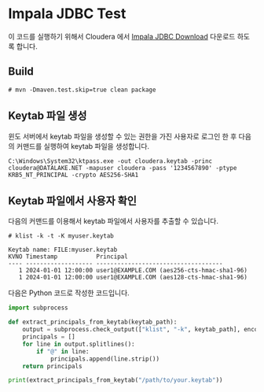 # Impala JDBC Test

이 코드를 실행하기 위해서 Cloudera 에서 [Impala JDBC Download](https://www.cloudera.com/downloads/connectors/impala/jdbc/2-6-32.html) 다운로드 하도록 합니다.

## Build

```
# mvn -Dmaven.test.skip=true clean package
```

## Keytab 파일 생성

윈도 서버에서 keytab 파일을 생성할 수 있는 권한을 가진 사용자로 로그인 한 후 다음의 커맨드를 실행하여 keytab 파일을 생성합니다.

```
C:\Windows\System32\ktpass.exe -out cloudera.keytab -princ cloudera@DATALAKE.NET -mapuser cloudera -pass '1234567890' -ptype KRB5_NT_PRINCIPAL -crypto AES256-SHA1
```

## Keytab 파일에서 사용자 확인

다음의 커맨드를 이용해서 keytab 파일에서 사용자를 추출할 수 있습니다.

```
# klist -k -t -K myuser.keytab

Keytab name: FILE:myuser.keytab
KVNO Timestamp           Principal
---- ------------------- ------------------------------------
   1 2024-01-01 12:00:00 user1@EXAMPLE.COM (aes256-cts-hmac-sha1-96)
   1 2024-01-01 12:00:00 user1@EXAMPLE.COM (aes128-cts-hmac-sha1-96)
```

다음은 Python 코드로 작성한 코드입니다.

```python
import subprocess

def extract_principals_from_keytab(keytab_path):
    output = subprocess.check_output(["klist", "-k", keytab_path], encoding="utf-8")
    principals = []
    for line in output.splitlines():
        if "@" in line:
            principals.append(line.strip())
    return principals

print(extract_principals_from_keytab("/path/to/your.keytab"))
```
